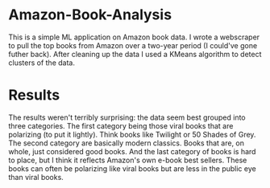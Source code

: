 # Amazon-Book-Analysis
This is a simple ML application on Amazon book data. I wrote a webscraper to pull the top books from Amazon over a two-year period (I could've gone futher back). After cleaning up the data I used a KMeans algorithm to detect clusters of the data. 

# Results
The results weren't terribly surprising: the data seem best grouped into three categories. The first category being those viral books that are polarizing (to put it lightly). Think books like Twilight or 50 Shades of Grey. The second category are basically modern classics. Books that are, on whole, just considered good books. And the last category of books is hard to place, but I think it reflects Amazon's own e-book best sellers. These books can often be polarizing like viral books but are less in the public eye than viral books. 
